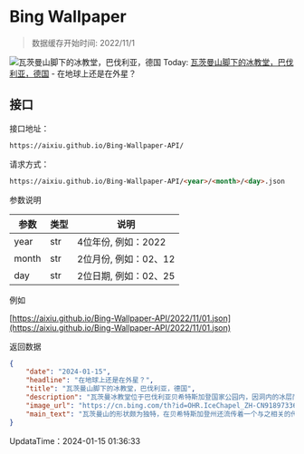 # Bing Wallpaper

> 数据缓存开始时间: 2022/11/1

![瓦茨曼山脚下的冰教堂，巴伐利亚，德国](https://cn.bing.com/th?id=OHR.IceChapel_ZH-CN9189733666_1920x1080.webp)
Today: [瓦茨曼山脚下的冰教堂，巴伐利亚，德国](https://cn.bing.com/th?id=OHR.IceChapel_ZH-CN9189733666_1920x1080.webp) - 在地球上还是在外星？

## 接口

接口地址：

```html
https://aixiu.github.io/Bing-Wallpaper-API/
```

请求方式：

```html
https://aixiu.github.io/Bing-Wallpaper-API/<year>/<month>/<day>.json
```

参数说明

| 参数 | 类型 | 说明 |
| - | - | - |
| year | str | 4位年份, 例如：2022 |
| month | str | 2位月份, 例如：02、12 |
| day | str | 2位日期, 例如：02、25 |

例如

[https://aixiu.github.io/Bing-Wallpaper-API/2022/11/01.json](https://aixiu.github.io/Bing-Wallpaper-API/2022/11/01.json)

返回数据

```json
{
    "date": "2024-01-15",
    "headline": "在地球上还是在外星？",
    "title": "瓦茨曼山脚下的冰教堂，巴伐利亚，德国",
    "description": "瓦茨曼冰教堂位于巴伐利亚贝希特斯加登国家公园内，因洞内的冰层而得名。这个迷人的冰洞是由瓦茨曼山周围的冰川融化而成，以冰柱和冰雕而闻名。它毗邻风景如画的国王湖，雄伟壮丽的阿尔卑斯山环绕四周，给每位游客都留下了深刻的印象。该地奇诡的地质形态也吸引着大批游客及研究人员。",
    "image_url": "https://cn.bing.com/th?id=OHR.IceChapel_ZH-CN9189733666_1920x1080.webp",
    "main_text": "瓦茨曼山的形状颇为独特，在贝希特斯加登州还流传着一个与之相关的传说：专制邪恶的国王瓦茨曼在该地区实行暴政，上帝为了惩罚他，让国王全家都变成了巨石。"
}
```

UpdataTime：2024-01-15 01:36:33
